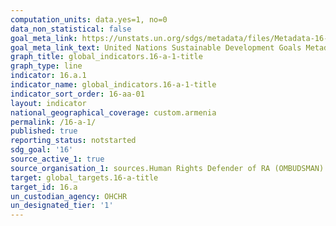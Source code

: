 ```yaml
---
computation_units: data.yes=1, no=0
data_non_statistical: false
goal_meta_link: https://unstats.un.org/sdgs/metadata/files/Metadata-16-0A-01.pdf
goal_meta_link_text: United Nations Sustainable Development Goals Metadata (pdf 1361kB)
graph_title: global_indicators.16-a-1-title
graph_type: line
indicator: 16.a.1
indicator_name: global_indicators.16-a-1-title
indicator_sort_order: 16-aa-01
layout: indicator
national_geographical_coverage: custom.armenia
permalink: /16-a-1/
published: true
reporting_status: notstarted
sdg_goal: '16'
source_active_1: true
source_organisation_1: sources.Human Rights Defender of RA (OMBUDSMAN)
target: global_targets.16-a-title
target_id: 16.a
un_custodian_agency: OHCHR
un_designated_tier: '1'
---
```

